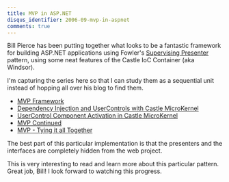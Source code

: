 ```yaml
---
title: MVP in ASP.NET
disqus_identifier: 2006-09-mvp-in-aspnet
comments: true
---
```


Bill Pierce has been putting together what looks to be a fantastic framework for building ASP.NET applications using Fowler's [Supervising Presenter][1] pattern, using some neat features of the Castle IoC Container (aka Windsor).

I'm capturing the series here so that I can study them as a sequential unit instead of hopping all over his blog to find them.

* [MVP Framework][2]
* [Dependency Injection and UserControls with Castle MicroKernel][3]
* [UserControl Component Activation in Castle MicroKernel][4]
* [MVP Continued][5]
* [MVP - Tying it all Together][6]

The best part of this particular implementation is that the presenters and the interfaces are completely hidden from the web project.

This is very interesting to read and learn more about this particular pattern. Great job, Bill! I look forward to watching this progress.

[1]:http://www.martinfowler.com/eaaDev/SupervisingPresenter.html
[2]:http://blogs.meetandplay.com/WPierce/archive/2006/08/18/MVP_Framework.aspx
[3]:http://blogs.meetandplay.com/WPierce/archive/2006/08/18/Dependency_Injection_and_UserControls_with_Castle_MicroKernel.aspx
[4]:http://blogs.meetandplay.com/WPierce/archive/2006/08/18/UserControl_Component_Activation_in_Castle_MicroKernel.aspx
[5]:http://blogs.meetandplay.com/WPierce/archive/2006/08/19/MVP_Continued.aspx
[6]:http://blogs.meetandplay.com/WPierce/archive/2006/09/04/MVP__Tying_it_all_Together.aspx
